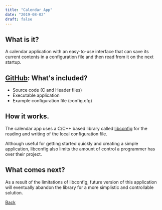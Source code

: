 ```yaml
---
title: "Calendar App"
date: "2019-08-02"
draft: false
---
```


## What is it?
A calendar application with an easy-to-use interface that can save its current contents in a configuration file and then read from it on the next startup.


## [GitHub](https://github.com/abeherham/Calendar-App): What's included?
* Source code (C and Header files)
* Executable application
* Example configuration file (config.cfg)

## How it works.
The calendar app uses a C/C++ based library called [libconfig](https://github.com/hyperrealm/libconfig) for the reading and writing of the local configuration file.

Although useful for getting started quickly and creating a simple application, libconfig also limits the amount of control a programmer has over their project.

## What comes next?
As a result of the limitations of libconfig, future version of this application will eventually abandon the library for a more simplistic and controllable solution.

[Back](/projects)